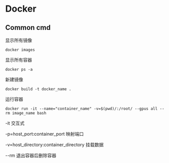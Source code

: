 # Docker

## Common cmd

显示所有镜像

`docker images`

显示所有容器

`docker ps -a`

新建镜像

`docker build -t docker_name .`

运行容器

`docker run -it --name="container_name" -v=$(pwd)/:/root/ --gpus all --rm image_name bash`

-it 交互式

-p=host_port:container_port 映射端口

-v=host_directory:container_directory 挂载数据

--rm 退出容器后删除容器
